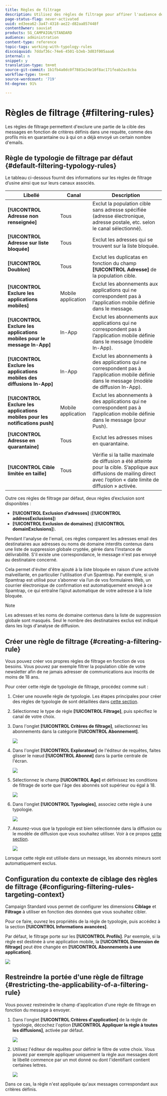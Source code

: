 ```yaml
---
title: Règles de filtrage
description: Utilisez des règles de filtrage pour affiner l'audience des messages.
page-status-flag: never-activated
uuid: ed3eea62-3a47-4318-ae22-d82aa857448f
contentOwner: sauviat
products: SG_CAMPAIGN/STANDARD
audience: administration
content-type: reference
topic-tags: working-with-typology-rules
discoiquuid: 7ddaf36c-74e6-4501-b3eb-3d03f005aaa6
internal: n
snippet: y
translation-type: tm+mt
source-git-commit: 1b1fb4a0dc0f7881e24e10f8ac171feab2ac8cba
workflow-type: tm+mt
source-wordcount: '719'
ht-degree: 91%

---
```



# Règles de filtrage {#filtering-rules}

Les règles de filtrage permettent d&#39;exclure une partie de la cible des messages en fonction de critères définis dans une requête, comme des profils mis en quarantaine ou à qui on a déjà envoyé un certain nombre d&#39;emails.

## Règle de typologie de filtrage par défaut {#default-filtering-typology-rules}

Le tableau ci-dessous fournit des informations sur les règles de filtrage d’usine ainsi que sur leurs canaux associés.

| Libellé | Canal | Description |
---------|----------|---------
| **[!UICONTROL Adresse non renseignée]** | Tous | Exclut la population cible sans adresse spécifiée (adresse électronique, adresse postale, etc. selon le canal sélectionné). |
| **[!UICONTROL Adresse sur liste bloquée]** | Tous | Exclut les adresses qui se trouvent sur la liste bloquée. |
| **[!UICONTROL Doublon]** | Tous | Exclut les duplicatas en fonction du champ **[!UICONTROL Adresse]** de la population cible. |
| **[!UICONTROL Exclure les applications mobiles]** | Mobile application | Exclut les abonnements aux applications qui ne correspondent pas à l’application mobile définie dans le message. |
| **[!UICONTROL Exclure les applications mobiles pour le message In-App]** | In-App | Exclut les abonnements aux applications qui ne correspondent pas à l’application mobile définie dans le message (modèle In-App). |
| **[!UICONTROL Exclure les applications mobiles des diffusions In-App]** | In-App | Exclut les abonnements à des applications qui ne correspondent pas à l’application mobile définie dans le message (modèle de diffusion In-App). |
| **[!UICONTROL Exclure les applications mobiles pour les notifications push]** | Mobile application | Exclut les abonnements à des applications qui ne correspondent pas à l’application mobile définie dans le message (pour Push). |
| **[!UICONTROL Adresse en quarantaine]** | Tous | Exclut les adresses mises en quarantaine. |
| **[!UICONTROL Cible limitée en taille]** | Tous | Vérifie si la taille maximale de diffusion a été atteinte pour la cible. S’applique aux diffusions de mailing direct avec l’option « date limite de diffusion » activée. |

Outre ces règles de filtrage par défaut, deux règles d’exclusion sont disponibles :

* **[!UICONTROL Exclusion d’adresses]** (**[!UICONTROL addressExclusions]**)
* **[!UICONTROL Exclusion de domaines]** (**[!UICONTROL domainExclusions]**).

Pendant l&#39;analyse de l&#39;email, ces règles comparent les adresses email des destinataires aux adresses ou noms de domaine interdits contenus dans une liste de suppression globale cryptée, gérée dans l&#39;instance de délivrabilité. S&#39;il existe une correspondance, le message n&#39;est pas envoyé au destinataire concerné.

Cela permet d&#39;éviter d&#39;être ajouté à la liste bloquée en raison d&#39;une activité malveillante, en particulier l&#39;utilisation d&#39;un Spamtrap. Par exemple, si un Spamtrap est utilisé pour s’abonner via l’un de vos formulaires Web, un courrier électronique de confirmation est automatiquement envoyé à ce Spamtrap, ce qui entraîne l’ajout automatique de votre adresse à la liste bloquée.

>[!NOTE]
>
>Les adresses et les noms de domaine contenus dans la liste de suppression globale sont masqués. Seul le nombre des destinataires exclus est indiqué dans les logs d&#39;analyse de diffusion.

## Créer une règle de filtrage    {#creating-a-filtering-rule}

Vous pouvez créer vos propres règles de filtrage en fonction de vos besoins. Vous pouvez par exemple filtrer la population cible de votre newsletter afin de ne jamais adresser de communications aux inscrits de moins de 18 ans.

Pour créer cette règle de typologie de filtrage, procédez comme suit :

1. Créer une nouvelle règle de typologie. Les étapes principales pour créer des règles de typologie de sont détaillées dans [cette section](../../sending/using/managing-typology-rules.md).

1. Sélectionnez le type de règle **[!UICONTROL Filtrage]**, puis spécifiez le canal de votre choix.

1. Dans l&#39;onglet **[!UICONTROL Critères de filtrage]**, sélectionnez les abonnements dans la catégorie **[!UICONTROL Abonnement]**.

   ![](assets/typology_create-rule-subscription.png)

1. Dans l&#39;onglet **[!UICONTROL Explorateur]** de l&#39;éditeur de requêtes, faites glisser le nœud **[!UICONTROL Abonné]** dans la partie centrale de l&#39;écran.

   ![](assets/typology_create-rule-subscriber.png)

1. Sélectionnez le champ **[!UICONTROL Age]** et définissez les conditions de filtrage de sorte que l&#39;âge des abonnés soit supérieur ou égal à 18.

   ![](assets/typology_create-rule-age.png)

1. Dans l&#39;onglet **[!UICONTROL Typologies]**, associez cette règle à une typologie.

   ![](assets/typology_create-rule-typology.png)

1. Assurez-vous que la typologie est bien sélectionnée dans la diffusion ou le modèle de diffusion que vous souhaitez utiliser. Voir à ce propos [cette section](../../sending/using/managing-typologies.md#applying-typologies-to-messages).

   ![](assets/typology_template.png)

Lorsque cette règle est utilisée dans un message, les abonnés mineurs sont automatiquement exclus.

## Configuration du contexte de ciblage des règles de filtrage {#configuring-filtering-rules-targeting-context}

Campaign Standard vous permet de configurer les dimensions **Ciblage** et **Filtrage** à utiliser en fonction des données que vous souhaitez cibler.

Pour ce faire, ouvrez les propriétés de la règle de typologie, puis accédez à la section **[!UICONTROL Informations avancées]**.

Par défaut, le filtrage porte sur les **[!UICONTROL Profils]**. Par exemple, si la règle est destinée à une application mobile, la **[!UICONTROL Dimension de filtrage]** peut être changée en **[!UICONTROL Abonnements à une application]**.

![](assets/typology_rule-order_2.png)

## Restreindre la portée d&#39;une règle de filtrage   {#restricting-the-applicability-of-a-filtering-rule}

Vous pouvez restreindre le champ d&#39;application d&#39;une règle de filtrage en fonction du message à envoyer.

1. Dans l&#39;onglet **[!UICONTROL Critères d&#39;application]** de la règle de typologie, décochez l&#39;option **[!UICONTROL Appliquer la règle à toutes les diffusions]**, activée par défaut.

   ![](assets/typology_limit.png)

1. Utilisez l&#39;éditeur de requêtes pour définir le filtre de votre choix. Vous pouvez par exemple appliquer uniquement la règle aux messages dont le libellé commence par un mot donné ou dont l&#39;identifiant contient certaines lettres.

   ![](assets/typology_limit-rule.png)

Dans ce cas, la règle n&#39;est appliquée qu&#39;aux messages correspondant aux critères définis.
